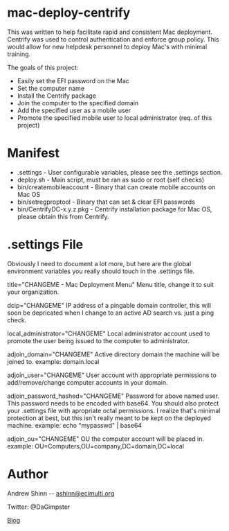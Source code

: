 mac-deploy-centrify
=======

This was written to help facilitate rapid and consistent  Mac deployment. Centrify
was used to control authentication and enforce group policy. This would allow
for new helpdesk personnel to deploy Mac's with minimal training. 

The goals of this project:

* Easily set the EFI password on the Mac
* Set the computer name
* Install the Centrify package
* Join the computer to the specified domain
* Add the specified user as a mobile user
* Promote the specified mobile user to local administrator (req. of this project)

Manifest
========

* .settings - User configurable variables, please see the .settings section.
* deploy.sh - Main script, must be ran as sudo or root (self checks)
* bin/createmobileaccount - Binary that can create mobile accounts on Mac OS
* bin/setregproptool - Binary that can set & clear EFI passwords
* bin/CentrifyDC-x.y.z.pkg - Centrify installation package for Mac OS, please obtain this from Centrify.

.settings File
========

Obviously I need to document a lot more, but here are the global environment variables
you really should touch in the .settings file. 

title="CHANGEME - Mac Deployment Menu"
Menu title, change it to suit your organization.

dcip="CHANGEME"
IP address of a pingable domain controller, this will soon be depricated 
when I change to an active AD search vs. just a ping check.

local_administrator="CHANGEME"
Local administrator account used to promote the user being issued to the computer
to administrator.

adjoin_domain="CHANGEME"
Active directory domain the machine will be joined to.
example: domain.local

adjoin_user="CHANGEME"
User account with appropriate permissions to add/remove/change computer accounts in
your domain.

adjoin_password_hashed="CHANGEME"
Password for above named user. This password needs to be encoded with base64.
You should also protect your .settings file with apropriate octal permissions.
I realize that's minimal protection at best, but this isn't really meant to be
kept on the deployed machine.
example: echo "mypasswd" | base64

adjoin_ou="CHANGEME"
OU the computer account will be placed in. 
example: OU=Computers,OU=company,DC=domain,DC=local

Author
======

Andrew Shinn -- ashinn@ecimulti.org

Twitter: @DaGimpster

[Blog](http://www.ecimulti.org/blog)
